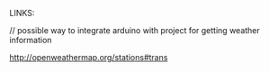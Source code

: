 LINKS: 

// possible way to integrate arduino with project for getting weather information

http://openweathermap.org/stations#trans
